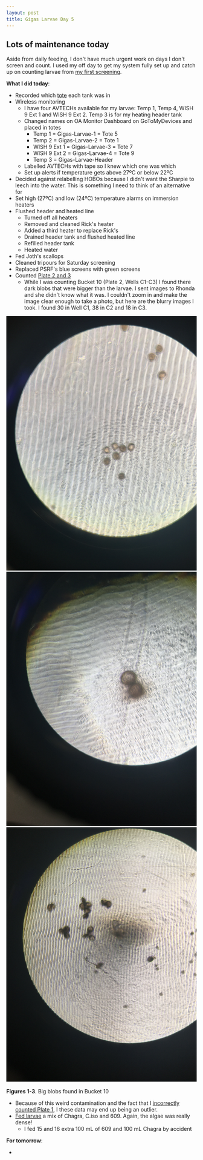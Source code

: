 ```yaml
---
layout: post
title: Gigas Larvae Day 5
---
```


## Lots of maintenance today

Aside from daily feeding, I don't have much urgent work on days I don't screen and count. I used my off day to get my system fully set up and catch up on counting larvae from [my first screening](https://yaaminiv.github.io/Gigas-Larvae-Day2/).

**What I did today**:

- Recorded which [tote](https://github.com/RobertsLab/project-oyster-oa/blob/master/data/2017-07-30-pacific-oyster-larvae/2017-07-31-Temperature.xlsx) each tank was in
- Wireless monitoring
  - I have four AVTECHs available for my larvae: Temp 1, Temp 4, WISH 9 Ext 1 and WISH 9 Ext 2. Temp 3 is for my heating header tank
  - Changed names on OA Monitor Dashboard on GoToMyDevices and placed in totes
    - Temp 1 = Gigas-Larvae-1 = Tote 5
    - Temp 2 = Gigas-Larvae-2 = Tote 1
    - WISH 9 Ext 1 = Gigas-Larvae-3 = Tote 7
    - WISH 9 Ext 2 = Gigas-Larvae-4 = Tote 9
    - Temp 3 = Gigas-Larvae-Header
  - Labelled AVTECHs with tape so I knew which one was which
  - Set up alerts if temperature gets above 27ºC or below 22ºC
- Decided against relabelling HOBOs because I didn't want the Sharpie to leech into the water. This is something I need to think of an alternative for
- Set high (27ºC) and low (24ºC) temperature alarms on immersion heaters
- Flushed header and heated line
  - Turned off all heaters
  - Removed and cleaned Rick's heater
  - Added a third heater to replace Rick's
  - Drained header tank and flushed heated line
  - Refilled header tank
  - Heated water
- Fed Joth's scallops
- Cleaned tripours for Saturday screening
- Replaced PSRF's blue screens with green screens
- Counted [Plate 2 and 3](https://github.com/RobertsLab/project-oyster-oa/blob/master/data/2017-07-30-pacific-oyster-larvae/2017-08-02-Larvae-Counts.xlsx)
  - While I was counting Bucket 10 (Plate 2, Wells C1-C3) I found there dark blobs that were bigger than the larvae. I sent images to Rhonda and she didn't know what it was. I couldn't zoom in and make the image clear enough to take a photo, but here are the blurry images I took. I found 30 in Well C1, 38 in C2 and 18 in C3.
  
![blob1](https://raw.githubusercontent.com/RobertsLab/project-oyster-oa/master/images/Gigas-larvae/2017-08-04/2017-08-04-Bucket10-1.JPG)
![blob2](https://raw.githubusercontent.com/RobertsLab/project-oyster-oa/master/images/Gigas-larvae/2017-08-04/2017-08-04-Bucket10-2.JPG)
![blob3](https://raw.githubusercontent.com/RobertsLab/project-oyster-oa/master/images/Gigas-larvae/2017-08-04/2017-08-04-Bucket10-3.JPG)

**Figures 1-3**. Big blobs found in Bucket 10
  - Because of this weird contamination and the fact that I [incorrectly counted Plate 1](https://yaaminiv.github.io/Gigas-Larvae-Day4/), I these data may end up being an outlier.
- [Fed larvae](https://github.com/RobertsLab/project-oyster-oa/blob/master/data/2017-07-30-pacific-oyster-larvae/2017-07-30-Feeding.xlsx) a mix of Chagra, C.iso and 609. Again, the algae was really dense!
  - I fed 15 and 16 extra 100 mL of 609 and 100 mL Chagra by accident

**For tomorrow**:

- 
